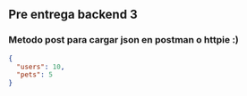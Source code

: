 ## Pre entrega backend 3

### Metodo post para cargar json en postman o httpie :)

```json
{
  "users": 10,
  "pets": 5
}
```